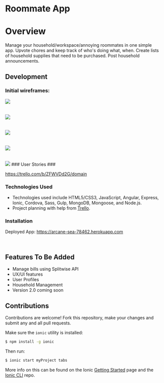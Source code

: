 # Roommate App #

# Overview #

Manage your household/workspace/annoying roommates in one simple app. 
Upvote chores and keep track of who's doing what, when.
Create lists of household supplies that need to be purchased.
Post household announcements.
<br>

## Development ##

### Initial wireframes: ###
<img src="images/Schema_ERD.png">
<br>
<br>
<br>
<img src="images/SplashScreen.png">
<br>
<br>
<br>
<img src="images/Menu.png">
<br>
<br>
<br>
<img src="images/Dashboard.png">
<br>
<br>
<br>
<img src="images/Chores.png">
### User Stories ###

https://trello.com/b/ZFWVDd2G/domain

### Technologies Used ###

<ul>
<li>Technologies used include HTML5/CSS3, JavaScript, Angular, Express, Ionic, Cordova, Sass, Gulp, MongoDB, Mongoose, and Node.js.</li>
<li>Project planning with help from <a href="https://trello.com/">Trello</a>.</li>
</ul>

### Installation ###

Deployed App:
https://arcane-sea-78462.herokuapp.com

<br>

## Features To Be Added ##

<ul>
	<li>Manage bills using Splitwise API</li>
	<li>UX/UI features</li>
	<li>User Profiles</li>
	<li>Household Management</li>
	<li>Version 2.0 coming soon</li>
</ul>

## Contributions ##

Contributions are welcome! Fork this repository, make your changes and submit any and all pull requests.

Make sure the `ionic` utility is installed:

```bash
$ npm install -g ionic
```

Then run:

```bash
$ ionic start myProject tabs
```

More info on this can be found on the Ionic [Getting Started](http://ionicframework.com/getting-started) page and the [Ionic CLI](https://github.com/driftyco/ionic-cli) repo.
